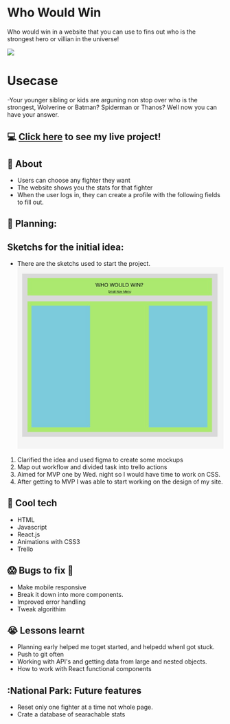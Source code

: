 # Who Would Win
Who would win in a website that you can use to fins out who is the strongest hero or villian in the universe!

![](src/Images/projectSite.gif)

# Usecase
-Your younger sibling or kids are arguning non stop over who is the strongest, Wolverine or Batman? Spiderman or Thanos? Well now you can have your answer.

## :computer: [Click here](https://whowouldwin.surge.sh/) to see my live project!

## :speech_balloon: About
- Users can choose any fighter they want
- The website shows you the stats for that fighter
- When the user logs in, they can create a profile with the following fields to fill out.


## :memo: Planning:
## Sketchs for the initial idea:
- There are the sketchs used to start the project.
![](src/Images/planning.png)

1) Clarified the idea and used figma to create some mockups
2) Map out workflow and divided task into trello actions
3) Aimed for MVP one by Wed. night so I would have time to work on CSS.
4) After getting to MVP I was able to start working on the design of my site.


## :rocket: Cool tech
- HTML
- Javascript
- React.js
- Animations with CSS3
- Trello

## :scream: Bugs to fix :poop:
- Make mobile responsive
- Break it down into more components.
- Improved error handling
- Tweak algorithim 

## :sob: Lessons learnt
- Planning early helped me toget started, and helpedd whenI got stuck.
- Push to git often
- Working with API's and getting data from large and nested objects.
- How to work with React functional components 


## :National Park: Future features
- Reset only one fighter at a time not whole page.
- Crate a database of searachable stats
